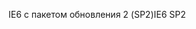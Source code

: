 <span data-ttu-id="db2a1-101">IE6 с пакетом обновления 2 (SP2)</span><span class="sxs-lookup"><span data-stu-id="db2a1-101">IE6 SP2</span></span>